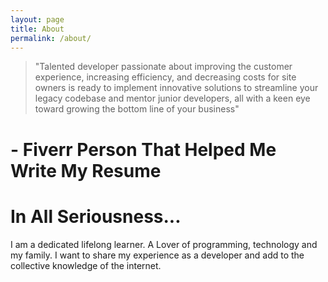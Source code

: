 ```yaml
---
layout: page
title: About
permalink: /about/
---
```


> "Talented developer passionate about improving the customer experience, increasing efficiency, and decreasing costs for site owners is ready to implement innovative solutions to streamline your legacy codebase and mentor junior developers, all with a keen eye toward growing the bottom line of your business" 
# - Fiverr Person That Helped Me Write My Resume

# In All Seriousness...

I am a dedicated lifelong learner. A Lover of programming, technology and my family. I want to share my experience as a developer and add to the collective knowledge of the internet.